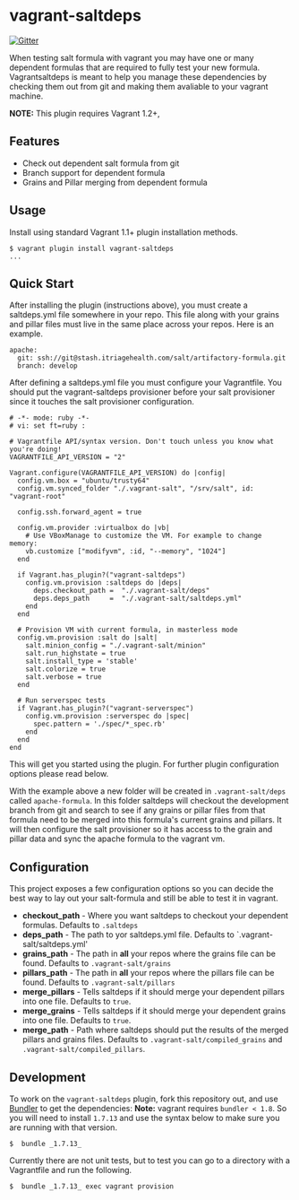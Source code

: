 # vagrant-saltdeps
[![Gitter](https://badges.gitter.im/Join%20Chat.svg)](https://gitter.im/joshughes/vagrant-saltdeps?utm_source=badge&utm_medium=badge&utm_campaign=pr-badge)

When testing salt formula with vagrant you may have one or many dependent formulas that are required to fully test your new formula. Vagrantsaltdeps is meant to help you manage these dependencies by checking them out from git and making them avaliable to your vagrant machine. 

**NOTE:** This plugin requires Vagrant 1.2+,

## Features

* Check out dependent salt formula from git
* Branch support for dependent formula
* Grains and Pillar merging from dependent formula


## Usage

Install using standard Vagrant 1.1+ plugin installation methods. 

```
$ vagrant plugin install vagrant-saltdeps
...
```


## Quick Start

After installing the plugin (instructions above), you must create a saltdeps.yml file somewhere in your repo. This file along with your grains and pillar files must live in the same place across your repos. Here is an example. 

```
apache:
  git: ssh://git@stash.itriagehealth.com/salt/artifactory-formula.git
  branch: develop
```

After defining a saltdeps.yml file you must configure your Vagrantfile. You should put the vagrant-saltdeps provisioner before your salt provisioner since it touches the salt provisioner configuration. 

```
# -*- mode: ruby -*-
# vi: set ft=ruby :

# Vagrantfile API/syntax version. Don't touch unless you know what you're doing!
VAGRANTFILE_API_VERSION = "2"

Vagrant.configure(VAGRANTFILE_API_VERSION) do |config|
  config.vm.box = "ubuntu/trusty64"
  config.vm.synced_folder "./.vagrant-salt", "/srv/salt", id: "vagrant-root"

  config.ssh.forward_agent = true

  config.vm.provider :virtualbox do |vb|
    # Use VBoxManage to customize the VM. For example to change memory:
    vb.customize ["modifyvm", :id, "--memory", "1024"]
  end

  if Vagrant.has_plugin?("vagrant-saltdeps")
    config.vm.provision :saltdeps do |deps|
      deps.checkout_path =  "./.vagrant-salt/deps"
      deps.deps_path     =  "./.vagrant-salt/saltdeps.yml"
    end
  end

  # Provision VM with current formula, in masterless mode
  config.vm.provision :salt do |salt|
    salt.minion_config = "./.vagrant-salt/minion"
    salt.run_highstate = true
    salt.install_type = 'stable'
    salt.colorize = true
    salt.verbose = true
  end

  # Run serverspec tests
  if Vagrant.has_plugin?("vagrant-serverspec")
    config.vm.provision :serverspec do |spec|
      spec.pattern = './spec/*_spec.rb'
    end
  end
end

```

This will get you started using the plugin. For further plugin configuration options please read below. 

With the example above a new folder will be created in `.vagrant-salt/deps` called `apache-formula`. In this folder saltdeps will checkout the development branch from git and search to see if any grains or pillar files from that formula need to be merged into this formula's current grains and pillars. It will then configure the salt provisioner so it has access to the grain and pillar data and sync the apache formula to the vagrant vm. 

## Configuration 

This project exposes a few configuration options so you can decide the best way to lay out your salt-formula and still be able to test it in vagrant. 

* **checkout_path** - Where you want saltdeps to checkout your dependent formulas. Defaults to `.saltdeps`
* **deps_path** - The path to yor saltdeps.yml file. Defaults to `.vagrant-salt/saltdeps.yml'
* **grains_path** - The path in **all** your repos where the grains file can be found. Defaults to `.vagrant-salt/grains`
* **pillars_path** - The path in **all** your repos where the pillars file can be found. Defaults to `.vagrant-salt/pillars`
* **merge_pillars** - Tells saltdeps if it should merge your dependent pillars into one file. Defaults to `true`.
* **merge_grains** - Tells saltdeps if it should merge your dependent grains into one file. Defaults to `true`. 
* **merge_path** - Path where saltdeps should put the results of the merged pillars and grains files. Defaults to `.vagrant-salt/compiled_grains` and `.vagrant-salt/compiled_pillars`.


## Development

To work on the `vagrant-saltdeps` plugin, fork this repository out, and use
[Bundler](http://gembundler.com) to get the dependencies: **Note:** vagrant requires `bundler < 1.8`. So you will need to install `1.7.13` and use the syntax below to make sure you are running with that version.

```
$  bundle _1.7.13_
```

Currently there are not unit tests, but to test you can go to a directory with a Vagrantfile and run the following. 

```
$  bundle _1.7.13_ exec vagrant provision
```
